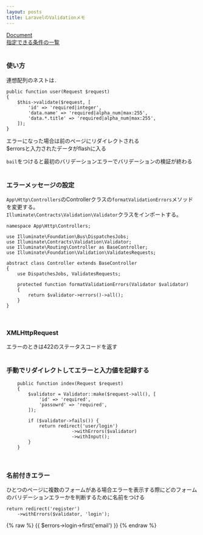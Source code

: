 ```yaml
---
layout: posts
title: LaravelのValidationメモ 
---
```

[Document](https://laravel.com/docs/5.2/validation)  
[指定できる条件の一覧](https://laravel.com/docs/5.2/validation#available-validation-rules)  
<br>

### 使い方

連想配列のネストは`.`  

```
public function user(Request $request)
{
    $this->validate($request, [
        'id' => 'required|integer',
        'data.name' => 'required|alpha_num|max:255',
        'data.*.title' => 'required|alpha_num|max:255',
    ]);
}
```

エラーになった場合は前のページにリダイレクトされる  
$errorsと入力されたデータがflashに入る  

`bail`をつけると最初のバリデーションエラーでバリデーションの検証が終わる  
<br>

### エラーメッセージの設定
`App\Http\Controllers`のControllerクラスの`formatValidationErrors`メソッドを変更する。  
`Illuminate\Contracts\Validation\Validator`クラスをインポートする。

```
namespace App\Http\Controllers;

use Illuminate\Foundation\Bus\DispatchesJobs;
use Illuminate\Contracts\Validation\Validator;
use Illuminate\Routing\Controller as BaseController;
use Illuminate\Foundation\Validation\ValidatesRequests;

abstract class Controller extends BaseController
{
    use DispatchesJobs, ValidatesRequests;

    protected function formatValidationErrors(Validator $validator)
    {
        return $validator->errors()->all();
    }
}
```
<br>

### XMLHttpRequest
エラーのときは422のステータスコードを返す  
<br>

### 手動でリダイレクトしてエラーと入力値を記録する

```
    public function index(Request $request)
    {
        $validator = Validator::make($request->all(), [
            'id' => 'required',
            'passowrd' => 'required',
        ]);

        if ($validator->fails()) {
            return redirect('user/login')
                        ->withErrors($validator)
                        ->withInput();
        }
    }
```
<br>

### 名前付きエラー
ひとつのページに複数のフォームがある場合エラーを表示する際にどのフォームのバリデーションエラーかを判断するために名前をつける
```
return redirect('register')
    ->withErrors($validator, 'login');
```

{% raw %}
{{ $errors->login->first('email') }}
{% endraw %}










































